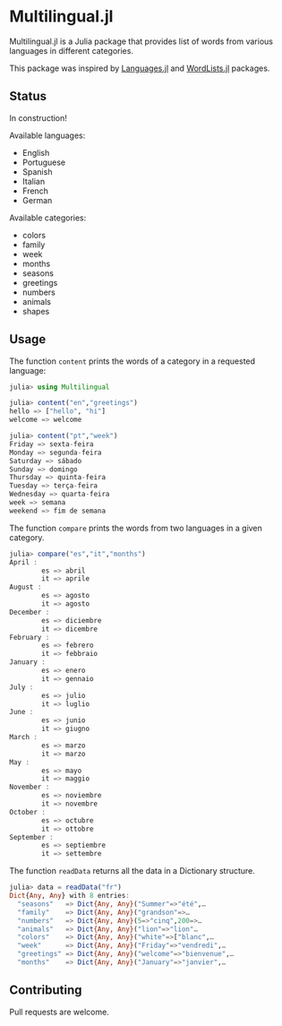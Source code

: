 # Multilingual.jl

Multilingual.jl is a Julia package that provides list of words from various languages in different categories.

This package was inspired by [Languages.jl](https://github.com/JuliaText/Languages.jl) and [WordLists.jl](https://github.com/LilithHafner/WordLists.jl) packages.

## Status

In construction!

Available languages:
- English
- Portuguese
- Spanish
- Italian
- French
- German

Available categories:
- colors
- family
- week
- months
- seasons
- greetings
- numbers
- animals
- shapes

## Usage

The function `content` prints the words of a category in a requested language:

```Julia
julia> using Multilingual

julia> content("en","greetings")
hello => ["hello", "hi"]
welcome => welcome

julia> content("pt","week")
Friday => sexta-feira
Monday => segunda-feira
Saturday => sábado
Sunday => domingo
Thursday => quinta-feira
Tuesday => terça-feira
Wednesday => quarta-feira
week => semana
weekend => fim de semana
```

The function `compare` prints the words from two languages in a given category.

```Julia
julia> compare("es","it","months")
April :
        es => abril
        it => aprile
August :
        es => agosto
        it => agosto
December :
        es => diciembre
        it => dicembre
February :
        es => febrero
        it => febbraio
January :
        es => enero
        it => gennaio
July :
        es => julio
        it => luglio
June :
        es => junio
        it => giugno
March :
        es => marzo
        it => marzo
May :
        es => mayo
        it => maggio
November :
        es => noviembre
        it => novembre
October :
        es => octubre
        it => ottobre
September :
        es => septiembre
        it => settembre
```

The function `readData` returns all the data in a Dictionary structure.

```Julia
julia> data = readData("fr")
Dict{Any, Any} with 8 entries:
  "seasons"   => Dict{Any, Any}("Summer"=>"été",…
  "family"    => Dict{Any, Any}("grandson"=>…
  "numbers"   => Dict{Any, Any}(5=>"cinq",200=>…
  "animals"   => Dict{Any, Any}("lion"=>"lion"…
  "colors"    => Dict{Any, Any}("white"=>["blanc",…
  "week"      => Dict{Any, Any}("Friday"=>"vendredi",…
  "greetings" => Dict{Any, Any}("welcome"=>"bienvenue",…
  "months"    => Dict{Any, Any}("January"=>"janvier",…

```


## Contributing

Pull requests are welcome.
